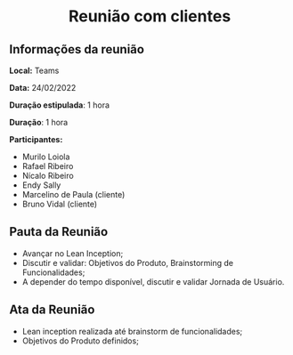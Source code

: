 <h1 style="text-align: center">Reunião com clientes</h1>

## Informações da reunião

**Local:** Teams

**Data:** 24/02/2022

**Duração estipulada**: 1 hora

**Duração**: 1 hora

**Participantes:**
* Murilo Loiola
* Rafael Ribeiro
* Nícalo Ribeiro
* Endy Sally
* Marcelino de Paula (cliente)
* Bruno Vidal (cliente)

## Pauta da Reunião

- Avançar no Lean Inception;
- Discutir e validar: Objetivos do Produto, Brainstorming de Funcionalidades;
- A depender do tempo disponível, discutir e validar Jornada de Usuário.

## Ata da Reunião

* Lean inception realizada até brainstorm de funcionalidades;
* Objetivos do Produto definidos;